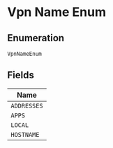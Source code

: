 
# Vpn Name Enum

## Enumeration

`VpnNameEnum`

## Fields

| Name |
|  --- |
| `ADDRESSES` |
| `APPS` |
| `LOCAL` |
| `HOSTNAME` |

